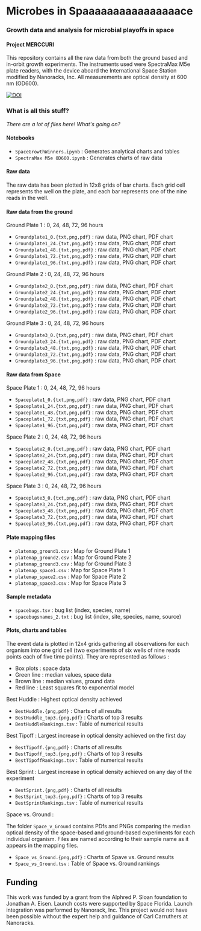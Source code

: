 # Microbes in Spaaaaaaaaaaaaaaaace
### Growth data and analysis for microbial playoffs in space
#### Project MERCCURI

This repository contains all the raw data from both the ground based
and in-orbit growth experiments.  The instruments used were SpectraMax
M5e plate readers, with the device aboard the International Space
Station modified by Nanoracks, Inc. All measurements are optical
density at 600 nm (OD600).

[![DOI](https://zenodo.org/badge/doi/10.5281/zenodo.44661.svg)](http://dx.doi.org/10.5281/zenodo.44661)

### What is all this stuff?

*There are a lot of files here! What's going on?*

#### Notebooks

* `SpaceGrowthWinners.ipynb` : Generates analytical charts and tables
* `SpectraMax M5e OD600.ipynb` : Generates charts of raw data

#### Raw data

The raw data has been plotted in 12x8 grids of bar charts. Each grid
cell represents the well on the plate, and each bar represents one of
the nine reads in the well.

#### Raw data from the ground

Ground Plate 1 : 0, 24, 48, 72, 96 hours

* `Groundplate1_0.{txt,png,pdf}`  : raw data, PNG chart, PDF chart
* `Groundplate1_24.{txt,png,pdf}` : raw data, PNG chart, PDF chart
* `Groundplate1_48.{txt,png,pdf}` : raw data, PNG chart, PDF chart
* `Groundplate1_72.{txt,png,pdf}` : raw data, PNG chart, PDF chart
* `Groundplate1_96.{txt,png,pdf}` : raw data, PNG chart, PDF chart

Ground Plate 2 : 0, 24, 48, 72, 96 hours

* `Groundplate2_0.{txt,png,pdf}`  : raw data, PNG chart, PDF chart
* `Groundplate2_24.{txt,png,pdf}` : raw data, PNG chart, PDF chart
* `Groundplate2_48.{txt,png,pdf}` : raw data, PNG chart, PDF chart
* `Groundplate2_72.{txt,png,pdf}` : raw data, PNG chart, PDF chart
* `Groundplate2_96.{txt,png,pdf}` : raw data, PNG chart, PDF chart

Ground Plate 3 : 0, 24, 48, 72, 96 hours

* `Groundplate3_0.{txt,png,pdf}`  : raw data, PNG chart, PDF chart
* `Groundplate3_24.{txt,png,pdf}` : raw data, PNG chart, PDF chart
* `Groundplate3_48.{txt,png,pdf}` : raw data, PNG chart, PDF chart
* `Groundplate3_72.{txt,png,pdf}` : raw data, PNG chart, PDF chart
* `Groundplate3_96.{txt,png,pdf}` : raw data, PNG chart, PDF chart

#### Raw data from Space

Space Plate 1 : 0, 24, 48, 72, 96 hours

* `Spaceplate1_0.{txt,png,pdf}`  : raw data, PNG chart, PDF chart
* `Spaceplate1_24.{txt,png,pdf}` : raw data, PNG chart, PDF chart
* `Spaceplate1_48.{txt,png,pdf}` : raw data, PNG chart, PDF chart
* `Spaceplate1_72.{txt,png,pdf}` : raw data, PNG chart, PDF chart
* `Spaceplate1_96.{txt,png,pdf}` : raw data, PNG chart, PDF chart

Space Plate 2 : 0, 24, 48, 72, 96 hours

* `Spaceplate2_0.{txt,png,pdf}`  : raw data, PNG chart, PDF chart
* `Spaceplate2_24.{txt,png,pdf}` : raw data, PNG chart, PDF chart
* `Spaceplate2_48.{txt,png,pdf}` : raw data, PNG chart, PDF chart
* `Spaceplate2_72.{txt,png,pdf}` : raw data, PNG chart, PDF chart
* `Spaceplate2_96.{txt,png,pdf}` : raw data, PNG chart, PDF chart

Space Plate 3 : 0, 24, 48, 72, 96 hours

* `Spaceplate3_0.{txt,png,pdf}`  : raw data, PNG chart, PDF chart
* `Spaceplate3_24.{txt,png,pdf}` : raw data, PNG chart, PDF chart
* `Spaceplate3_48.{txt,png,pdf}` : raw data, PNG chart, PDF chart
* `Spaceplate3_72.{txt,png,pdf}` : raw data, PNG chart, PDF chart
* `Spaceplate3_96.{txt,png,pdf}` : raw data, PNG chart, PDF chart

#### Plate mapping files

* `platemap_ground1.csv` : Map for Ground Plate 1
* `platemap_ground2.csv` : Map for Ground Plate 2
* `platemap_ground3.csv` : Map for Ground Plate 3
* `platemap_space1.csv`  : Map for Space Plate 1
* `platemap_space2.csv`  : Map for Space Plate 2
* `platemap_space3.csv`  : Map for Space Plate 3

#### Sample metadata

* `spacebugs.tsv` : bug list (index, species, name)
* `spacebugsnames_2.txt` : bug list (index, site, species, name, source)

#### Plots, charts and tables

The event data is plotted in 12x4 grids gathering all observations for
each organism into one grid cell (two experiments of six wells of nine
reads points each of five time points). They are represented as
follows :

* Box plots : space data
* Green line : median values, space data
* Brown line : median values, ground data
* Red line : Least squares fit to exponential model

Best Huddle : Highest optical density achieved

* `BestHuddle.{png,pdf}`      : Charts of all results
* `BestHuddle_top3.{png,pdf}` : Charts of top 3 results
* `BestHuddleRankings.tsv`    : Table of numerical results

Best Tipoff : Largest increase in optical density achieved on the
first day

* `BestTipoff.{png,pdf}`      : Charts of all results
* `BestTipoff_top3.{png,pdf}` : Charts of top 3 results
* `BestTipoffRankings.tsv`    : Table of numerical results

Best Sprint : Largest increase in optical density achieved on any day
of the experiment

* `BestSprint.{png,pdf}`      : Charts of all results
* `BestSprint_top3.{png,pdf}` : Charts of top 3 results
* `BestSprintRankings.tsv`    : Table of numerical results

Space vs. Ground :

The folder `Space_v_Ground` contains PDfs and PNGs comparing the
median optical density of the space-based and ground-based experiments
for each individual organism. Files are named according to their
sample name as it appears in the mapping files.

* `Space_vs_Ground.{png,pdf}`   : Charts of Spave vs. Ground results
* `Space_vs_Ground.tsv`         : Table of Space vs. Ground rankings

## Funding

This work was funded by a grant from the Alphred P. Sloan foundation
to Jonathan A. Eisen. Launch costs were supported by Space Florida.
Launch integration was performed by Nanorack, Inc. This project would
not have been possible without the expert help and guidance of Carl
Carruthers at Nanoracks.  
